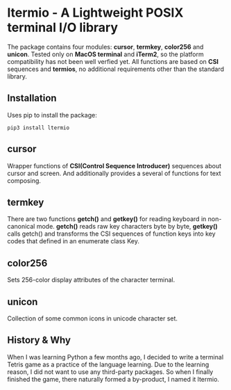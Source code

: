 # ltermio - A Lightweight POSIX terminal I/O library

The package contains four modules: **cursor**, **termkey**, **color256** and **unicon**. Tested only on **MacOS terminal** and **iTerm2**, so the platform compatibility has not been well verfied yet.
All functions are based on **CSI** sequences and **termios**, no additional requirements other than the standard library.

## Installation
Uses pip to install the package:

`pip3 install ltermio`

## cursor
Wrapper functions of **CSI(Control Sequence Introducer)** sequences about cursor and screen. And additionally provides a several of functions for text composing.

## termkey
There are two functions **getch()** and **getkey()** for reading keyboard in non-canonical mode.  **getch()** reads raw key characters byte by byte, **getkey()** calls getch() and transforms the CSI sequences of function keys into key codes that defined in an enumerate class Key.

## color256
Sets 256-color display attributes of the character terminal.

## unicon
Collection of some common icons in unicode character set.

## History & Why
When I was learning Python a few months ago, I decided to write a terminal Tetris game as a practice of the language learning. Due to the learning reason, I did not want to use any third-party packages. So when I finally finished the game, there naturally formed a by-product, I named it ltermio.

